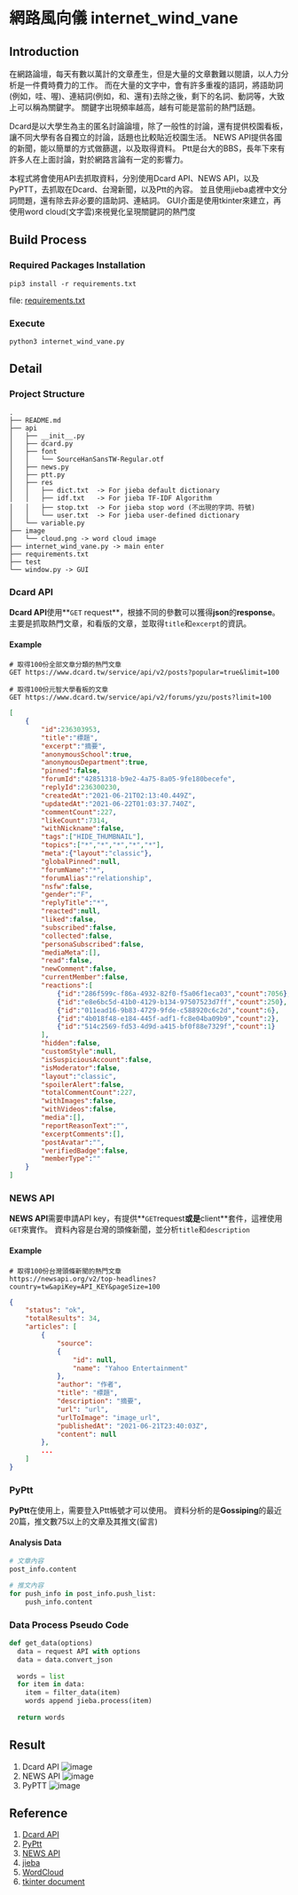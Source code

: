 # 網路風向儀 internet_wind_vane

## Introduction
在網路論壇，每天有數以萬計的文章產生，但是大量的文章數難以閱讀，以人力分析是一件費時費力的工作。
而在大量的文字中，會有許多重複的語詞，將語助詞(例如，哇、喔)、連結詞(例如，和、還有)去除之後，剩下的名詞、動詞等，大致上可以稱為關鍵字。
關鍵字出現頻率越高，越有可能是當前的熱門話題。

Dcard是以大學生為主的匿名討論論壇，除了一般性的討論，還有提供校園看板，讓不同大學有各自獨立的討論，話題也比較貼近校園生活。
NEWS API提供各國的新聞，能以簡單的方式做篩選，以及取得資料。
Ptt是台大的BBS，長年下來有許多人在上面討論，對於網路言論有一定的影響力。

本程式將會使用API去抓取資料，分別使用Dcard API、NEWS API，以及PyPTT，去抓取在Dcard、台灣新聞，以及Ptt的內容。
並且使用jieba處裡中文分詞問題，還有除去非必要的語助詞、連結詞。
GUI介面是使用tkinter來建立，再使用word cloud(文字雲)來視覺化呈現關鍵詞的熱門度

## Build Process
### Required Packages Installation
```shell
pip3 install -r requirements.txt
```
file: [requirements.txt](requirements.txt)

### Execute
```shell
python3 internet_wind_vane.py
```

## Detail
### Project Structure
```
.
├── README.md
├── api
│   ├── __init__.py
│   ├── dcard.py
│   ├── font
│   │   └── SourceHanSansTW-Regular.otf
│   ├── news.py
│   ├── ptt.py
│   ├── res
│   │   ├── dict.txt  -> For jieba default dictionary
│   │   ├── idf.txt   -> For jieba TF-IDF Algorithm
│   │   ├── stop.txt  -> For jieba stop word (不出現的字詞、符號)
│   │   └── user.txt  -> For jieba user-defined dictionary
│   └── variable.py
├── image
│   └── cloud.png -> word cloud image
├── internet_wind_vane.py -> main enter
├── requirements.txt
├── test
└── window.py -> GUI
```

### Dcard API
**Dcard API**使用**`GET` request**，根據不同的參數可以獲得**json**的**response**。
主要是抓取熱門文章，和看版的文章，並取得`title`和`excerpt`的資訊。

#### Example
```curl
# 取得100份全部文章分類的熱門文章
GET https://www.dcard.tw/service/api/v2/posts?popular=true&limit=100

# 取得100份元智大學看板的文章
GET https://www.dcard.tw/service/api/v2/forums/yzu/posts?limit=100
```

```json
[
    {
        "id":236303953,
        "title":"標題",
        "excerpt":"摘要",
        "anonymousSchool":true,
        "anonymousDepartment":true,
        "pinned":false,
        "forumId":"42851318-b9e2-4a75-8a05-9fe180becefe",
        "replyId":236300230,
        "createdAt":"2021-06-21T02:13:40.449Z",
        "updatedAt":"2021-06-22T01:03:37.740Z",
        "commentCount":227,
        "likeCount":7314,
        "withNickname":false,
        "tags":["HIDE_THUMBNAIL"],
        "topics":["*","*","*","*","*"],
        "meta":{"layout":"classic"},
        "globalPinned":null,
        "forumName":"*",
        "forumAlias":"relationship",
        "nsfw":false,
        "gender":"F",
        "replyTitle":"*",
        "reacted":null,
        "liked":false,
        "subscribed":false,
        "collected":false,
        "personaSubscribed":false,
        "mediaMeta":[],
        "read":false,
        "newComment":false,
        "currentMember":false,
        "reactions":[
            {"id":"286f599c-f86a-4932-82f0-f5a06f1eca03","count":7056},
            {"id":"e8e6bc5d-41b0-4129-b134-97507523d7ff","count":250},
            {"id":"011ead16-9b83-4729-9fde-c588920c6c2d","count":6},
            {"id":"4b018f48-e184-445f-adf1-fc8e04ba09b9","count":2},
            {"id":"514c2569-fd53-4d9d-a415-bf0f88e7329f","count":1}
        ],
        "hidden":false,
        "customStyle":null,
        "isSuspiciousAccount":false,
        "isModerator":false,
        "layout":"classic",
        "spoilerAlert":false,
        "totalCommentCount":227,
        "withImages":false,
        "withVideos":false,
        "media":[],
        "reportReasonText":"",
        "excerptComments":[],
        "postAvatar":"",
        "verifiedBadge":false,
        "memberType":""
    }
]
```
### NEWS API
**NEWS API**需要申請API key，有提供**`GET`request**或是**client**套件，這裡使用`GET`來實作。
資料內容是台灣的頭條新聞，並分析`title`和`description`

#### Example
```curl
# 取得100份台灣頭條新聞的熱門文章
https://newsapi.org/v2/top-headlines?country=tw&apiKey=API_KEY&pageSize=100
```

```json
{
    "status": "ok",
    "totalResults": 34,
    "articles": [
        {
            "source": 
            {
                "id": null,
                "name": "Yahoo Entertainment"
            },
            "author": "作者",
            "title": "標題",
            "description": "摘要",
            "url": "url",
            "urlToImage": "image_url",
            "publishedAt": "2021-06-21T23:40:03Z",
            "content": null
        },
        ...
    ]
}
```

### PyPtt
**PyPtt**在使用上，需要登入Ptt帳號才可以使用。
資料分析的是**Gossiping**的最近20篇，推文數75以上的文章及其推文(留言)

#### Analysis Data
```python
# 文章內容
post_info.content

# 推文內容
for push_info in post_info.push_list: 
    push_info.content
```

### Data Process Pseudo Code
```python
def get_data(options)
  data = request API with options
  data = data.convert_json
  
  words = list
  for item in data:
    item = filter_data(item)
    words append jieba.process(item)
    
  return words
```

## Result
1. Dcard API ![image](result/result_dcard_api.jpg)
2. NEWS API ![image](result/result_news_api.jpg)
3. PyPTT ![image](result/result_pyptt.jpg)

## Reference
1. [Dcard API](https://blog.jiatool.com/posts/dcard_api_v2/)
2. [PyPtt](https://github.com/PttCodingMan/PyPtt)
3. [NEWS API](https://newsapi.org/)
4. [jieba](https://github.com/fxsjy/jieba)
5. [WordCloud](https://amueller.github.io/word_cloud)
6. [tkinter document](https://tkdocs.com/)
